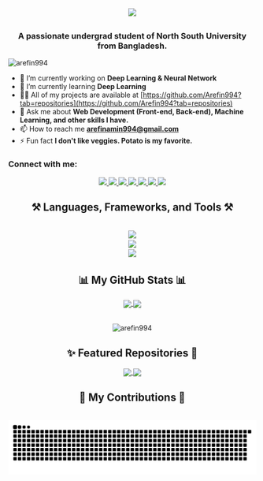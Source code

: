 <h1 align="center">
    <img src="https://readme-typing-svg.herokuapp.com/?font=Righteous&size=35&center=true&vCenter=true&width=500&height=70&duration=2000&pause=5000&lines=Hi+There!+👋+I'm+Arefin+Amin!;" />
</h1>

<h3 align="center">A passionate undergrad student of North South University from Bangladesh.</h3>

<p align="left"> <img src="https://komarev.com/ghpvc/?username=arefin994&label=Profile%20views&color=0e75b6&style=flat" alt="arefin994" /> </p>

- 🔭 I’m currently working on **Deep Learning & Neural Network**
- 🌱 I’m currently learning **Deep Learning**
- 👨‍💻 All of my projects are available at [https://github.com/Arefin994?tab=repositories](https://github.com/Arefin994?tab=repositories)
- 💬 Ask me about **Web Development (Front-end, Back-end), Machine Learning, and other skills I have.**
- 📫 How to reach me **arefinamin994@gmail.com**
- ⚡ Fun fact **I don't like veggies. Potato is my favorite.**

<h3 align="left">Connect with me:</h3>
<div align="center">
  <a href="mailto:arefinamin994@gmail.com">
    <img src="https://img.shields.io/badge/Gmail-333333?style=for-the-badge&logo=gmail&logoColor=red" />
  </a>
  <a href="https://linkedin.com/in/arefinamin994" target="_blank">
    <img src="https://img.shields.io/badge/LinkedIn-0077B5?style=for-the-badge&logo=linkedin&logoColor=white" />
  </a>
  <a href="https://kaggle.com/arefin994" target="_blank">
    <img src="https://img.shields.io/badge/Kaggle-20BEFF?style=for-the-badge&logo=kaggle&logoColor=white" />
  </a>
  <a href="https://github.com/Arefin994?tab=repositories" target="_blank">
    <img src="https://img.shields.io/badge/GitHub-000000?style=for-the-badge&logo=github&logoColor=white" />
  </a>
  <a href="https://www.codechef.com/users/arefin994" target="_blank">
    <img src="https://img.shields.io/badge/CodeChef-5B4638?style=for-the-badge&logo=codechef&logoColor=white" />
  </a>
  <a href="https://www.hackerrank.com/arefinamin994" target="_blank">
    <img src="https://img.shields.io/badge/HackerRank-2EC866?style=for-the-badge&logo=hackerrank&logoColor=white" />
  </a>
  <a href="https://codeforces.com/profile/arefinamin" target="_blank">
    <img src="https://img.shields.io/badge/Codeforces-00A6D6?style=for-the-badge&logo=codeforces&logoColor=white" />
  </a>
</div>


<h2 align="center">⚒️ Languages, Frameworks, and Tools ⚒️</h2>
<br/>
<div align="center">
    <img src="https://skillicons.dev/icons?i=html,css,bootstrap,tailwind,javascript,typescript,react,vue,nextjs" /><br>
    <img src="https://skillicons.dev/icons?i=nodejs,express,mongodb,mysql,firebase,java" /><br>
    <img src="https://skillicons.dev/icons?i=c,cpp,cs,python,scikitlearn,tensorflow,unity,godot,photoshop,figma" />
</div>



<!--
### Languages and Tools

<div align="center">

#### Languages:
| HTML | CSS | JavaScript | Java | Python | C | C++ | C# |
|------|-----|------------|------|--------|---|----|----|
| <img src="https://skillicons.dev/icons?i=html" title="HTML" alt="HTML" width="55" height="55" align="center"/> | <img src="https://skillicons.dev/icons?i=css" title="CSS" alt="CSS" width="55" height="55" align="center"/> | <img src="https://skillicons.dev/icons?i=javascript" title="JavaScript" alt="JavaScript" width="55" height="55" align="center"/> | <img src="https://skillicons.dev/icons?i=java" title="Java" alt="Java" width="55" height="55" align="center"/> | <img src="https://skillicons.dev/icons?i=python" title="Python" alt="Python" width="55" height="55" align="center"/> | <img src="https://skillicons.dev/icons?i=c" title="C" alt="C" width="55" height="55" align="center"/> | <img src="https://skillicons.dev/icons?i=cpp" title="C++" alt="C++" width="55" height="55" align="center"/> | <img src="https://skillicons.dev/icons?i=cs" title="C#" alt="C#" width="55" height="55" align="center"/> |

#### Frameworks and Libraries:
| React | Vue | Express | Next.js | Node.js | MongoDB | pandas | numpy | scikit-learn |
|-------|-----|---------|---------|---------|---------|--------|-------|--------------|
| <img src="https://skillicons.dev/icons?i=react" title="React" alt="React" width="55" height="55" align="center"/> | <img src="https://skillicons.dev/icons?i=vue" title="Vue" alt="Vue" width="55" height="55" align="center"/> | <img src="https://skillicons.dev/icons?i=express" title="Express" alt="Express" width="55" height="55" align="center"/> | <img src="https://skillicons.dev/icons?i=nextjs" title="Next.js" alt="Next.js" width="55" height="55" align="center"/> | <img src="https://skillicons.dev/icons?i=nodejs" title="Node.js" alt="Node.js" width="55" height="55" align="center"/> | <img src="https://skillicons.dev/icons?i=mongodb" title="MongoDB" alt="MongoDB" width="55" height="55" align="center"/> | <img src="https://upload.wikimedia.org/wikipedia/commons/e/ed/Pandas_logo.svg" title="pandas" alt="pandas" width="55" height="55" align="center"/> | <img src="https://upload.wikimedia.org/wikipedia/commons/3/31/NumPy_logo_2020.svg" title="numpy" alt="numpy" width="55" height="55" align="center"/> | <img src="https://skillicons.dev/icons?i=sklearn" title="scikit-learn" alt="scikit-learn" width="55" height="55" align="center"/> |

#### Tools:
| MySQL | Firebase | Unity | Photoshop | Figma |
|-------|----------|-------|-----------|-------|
| <img src="https://skillicons.dev/icons?i=mysql" title="MySQL" alt="MySQL" width="55" height="55" align="center"/> | <img src="https://skillicons.dev/icons?i=firebase" title="Firebase" alt="Firebase" width="55" height="55" align="center"/> | <img src="https://skillicons.dev/icons?i=unity" title="Unity" alt="Unity" width="55" height="55" align="center"/> | <img src="https://skillicons.dev/icons?i=photoshop" title="Photoshop" alt="Photoshop" width="55" height="55" align="center"/> | <img src="https://skillicons.dev/icons?i=figma" title="Figma" alt="Figma" width="55" height="55" align="center"/> |

</div>
-->

<div align="center">
  <h2>📊 My GitHub Stats 📊</h2>
  
  <a href="https://github.com/Arefin994/github-readme-stats">
    <img height=200 align="center" src="https://github-readme-stats.vercel.app/api?username=Arefin994" />
  </a>
  
  <a href="https://github.com/Arefin994/convoychat">
    <img height=200 align="center" src="https://github-readme-stats.vercel.app/api/top-langs?username=Arefin994&layout=compact&langs_count=8&card_width=320" />
  </a>
  </br>  </br>
  <p>
    <img align="center" src="https://github-readme-streak-stats.herokuapp.com/?user=arefin994&" alt="arefin994" />
  </p>
</div>



<!-- test -->



<!-- test -->

<h2 align="center">✨ Featured Repositories 🚀</h2>
<div align="center">
  <a href="https://github.com/Arefin994/ML-With-Arefin">
    <img align="center" src="https://github-readme-stats.vercel.app/api/pin/?username=Arefin994&repo=ML-With-Arefin" />
  </a>
  <a href="https://github.com/Arefin994/recipe-here-web">
    <img align="center" src="https://github-readme-stats.vercel.app/api/pin/?username=Arefin994&repo=recipe-here-web" />
  </a>
</div>


<div align="center">
  <h2>🐍 My Contributions 🐍</h2>
  <br>
  <img alt="snake eating my contributions" src="https://raw.githubusercontent.com/Arefin994/Arefin994/output/github-contribution-grid-snake-dark.svg" />
  <br/>
</div>
